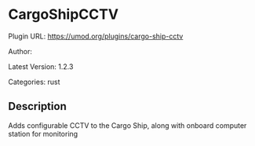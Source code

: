 # CargoShipCCTV

Plugin URL: https://umod.org/plugins/cargo-ship-cctv

Author: 

Latest Version: 1.2.3

Categories: rust

## Description

Adds configurable CCTV to the Cargo Ship, along with onboard computer station for monitoring
